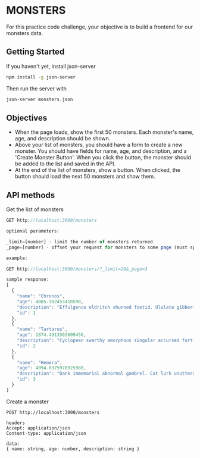 # MONSTERS

For this practice code challenge, your objective is to build a frontend for our monsters data.

## Getting Started

If you haven't yet, install json-server
```bash
npm install -g json-server
```

Then run the server with
```bash
json-server monsters.json
```

## Objectives
- When the page loads, show the first 50 monsters. Each monster's name, age, and description should be shown.
- Above your list of monsters, you should have a form to create a new monster. You should have fields for name, age, and description, and a 'Create Monster Button'. When you click the button, the monster should be added to the list and saved in the API.
- At the end of the list of monsters, show a button. When clicked, the button should load the next 50 monsters and show them.


## API methods

Get the list of monsters
```js
GET http://localhost:3000/monsters

optional parameters:

_limit=[number] - limit the number of monsters returned
_page=[number] - offset your request for monsters to some page (must specify a limit)

example:

GET http://localhost:3000/monsters/?_limit=20&_page=3

sample response:
[
  {
    "name": "Chronos",
    "age": 4005.302453418598,
    "description": "Effulgence eldritch shunned foetid. Ululate gibbering tenebrous foetid iridescence daemoniac. Stench nameless gambrel. Amorphous furtive iridescence noisome. Foetid mortal nameless.",
    "id": 1
  },
  {
    "name": "Tartarus",
    "age": 1874.4913565609456,
    "description": "Cyclopean swarthy amorphous singular accursed furtive non-euclidean stygian. Swarthy gibbering charnel eldritch daemoniac gibbous. Cyclopean lurk hideous tentacles squamous immemorial tenebrous mortal. Madness tentacles furtive mortal foetid decadent. Foetid immemorial comprehension.",
    "id": 2
  },
  {
    "name": "Hemera",
    "age": 4094.8375978925988,
    "description": "Dank immemorial abnormal gambrel. Cat lurk unutterable. Abnormal tenebrous ululate. Nameless swarthy manuscript eldritch indescribable accursed antediluvian decadent.",
    "id": 3
  }
]
```

Create a monster

```
POST http://localhost:3000/monsters

headers
Accept: application/json
Content-type: application/json

data:
{ name: string, age: number, description: string }
```
